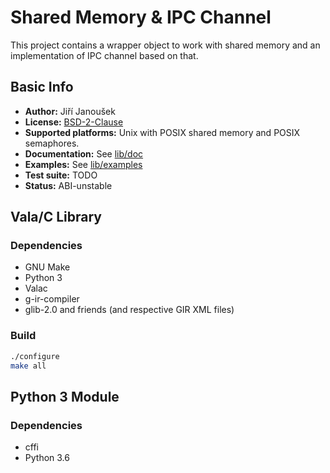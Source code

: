 Shared Memory & IPC Channel
===========================

This project contains a wrapper object to work with shared memory
and an implementation of IPC channel based on that.

Basic Info
----------

  - **Author:** Jiří Janoušek
  - **License:** [BSD-2-Clause](./LICENSE)
  - **Supported platforms:** Unix with POSIX shared memory and POSIX semaphores.
  - **Documentation:** See [lib/doc](./lib/doc)
  - **Examples:** See [lib/examples](./lib/examples)
  - **Test suite:** TODO
  - **Status:** ABI-unstable

Vala/C Library
--------------

### Dependencies

  - GNU Make
  - Python 3
  - Valac
  - g-ir-compiler
  - glib-2.0 and friends (and respective GIR XML files)

### Build

```bash
./configure
make all
```

Python 3 Module
---------------

### Dependencies

  - cffi
  - Python 3.6
